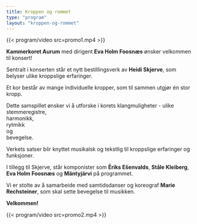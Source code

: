 ```yaml
---
title: Kroppen og rommet
type: "program"
layout: "kroppen-og-rommet"
---
```


{{< program/video src=promo1.mp4 >}}

**Kammerkoret Aurum** med dirigent **Eva Holm Foosnæs** ønsker velkommen til konsert!

Sentralt i konserten står et nytt bestillingsverk av **Heidi Skjerve**, som belyser ulike kroppslige erfaringer.

Et kor består av mange individuelle kropper, som til sammen utgjør én stor kropp.

Dette samspillet ønsker vi å utforske i korets klangmuligheter - ulike  
stemmeregistre,  
harmonikk,   
rytmikk  
og   
bevegelse.

Verkets satser blir knyttet musikalsk og tekstlig til kroppslige erfaringer og funksjoner. 

I tillegg til Skjerve, står komponister som **Ēriks Ešenvalds**, **Ståle Kleiberg**, **Eva Holm Foosnæs** og **Mäntyjärvi** på programmet.

Vi er stolte av å samarbeide med samtidsdanser og koreograf **Marie Rechsteiner**, som skal sette bevegelse til musikken.

**Velkommen!**

{{< program/video src=promo2.mp4 >}}